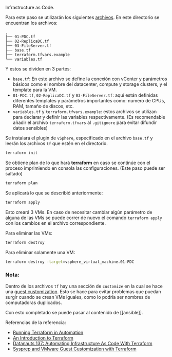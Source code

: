 Infrastructure as Code.


Para este paso se utilizarán los siguientes [archivos](https://github.com/dteslya/win-iac-lab/tree/master/terraform).
En este directorio se encuentran los archivos:
```
.
├── 01-PDC.tf
├── 02-ReplicaDC.tf
├── 03-FileServer.tf
├── base.tf
├── terraform.tfvars.example
└── variables.tf
```
Y estos se dividen en 3 partes:
- `base.tf`: En este archivo se define la conexión con vCenter y parámetros básicos como el nombre del datacenter, compute y storage clusters, y el template para la VM.  
- `01-PDC.tf`, `02-ReplicaDC.tf` y `03-FileServer.tf`: aquí están definidas diferentes templates y parámetros importantes como: numero de CPUs, RAM, tamaño de discos, etc.
- `variables.tf` y `terraform.tfvars.example`: estos archivos se utilizan para declarar y definir las variables respectivamente. (Es recomendable añadir el archivo `terraform.tfvars` al `.gitignore` para evitar difundir datos sensibles)

Se instalará el plugin de `vSphere`, especificado en el archivo `base.tf` y leerán los archivos `tf` que estén en el directorio.
```sh
terraform init
```

Se obtiene plan de lo que hará **terraform** en caso se continúe con el proceso imprimiendo en consola las configuraciones. (Este paso puede ser saltado)
```sh
terraform plan
```

Se aplicará lo que se describió anteriormente:
```sh
terraform apply
```

Esto creará 3 VMs. En caso de necesitar cambiar algún parámetro de alguna de las VMs se puede correr de nuevo el comando `terraform apply` con los cambios en el archivo correspondiente.

Para eliminar las VMs:
```sh
terraform destroy
```
 
 Para eliminar solamente una VM:
```sh
terraform destroy -target=vsphere_virtual_machine.01-PDC
```

### Nota:
Dentro de los archivos `tf` hay una sección de `customize` en la cual se hace una [guest customization](https://docs.vmware.com/en/VMware-vSphere/6.5/com.vmware.vsphere.vm_admin.doc/GUID-F3E382AB-72F6-498A-BD26-7EC0BFE320A0.html).  Esto se hace para evitar problemas que puedan surgir cuando se crean VMs iguales, como lo podría ser nombres de computadoras duplicados. 

Con esto completado se puede pasar al contenido de [[ansible]].

Referencias de la referencia:
- [Running Terraform in Automation](https://learn.hashicorp.com/terraform/development/running-terraform-in-automation)
- [An Introduction to Terraform](https://blog.gruntwork.io/an-introduction-to-terraform-f17df9c6d180)
- [Datanauts 137: Automating Infrastructure As Code With Terraform](https://packetpushers.net/podcast/datanauts-137-automating-infrastructure-code-terraform/)
- [Sysprep and VMware Guest Customization with Terraform](https://www.virtualizationhowto.com/2018/06/sysprep-and-vmware-guest-customization-with-terraform/)
